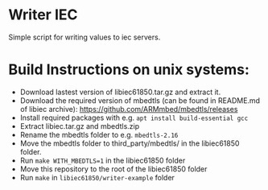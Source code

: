 # Writer IEC
Simple script for writing values to iec servers.

# Build Instructions on unix systems:
- Download lastest version of libiec61850.tar.gz and extract it.
- Download the required version of mbedtls (can be found in README.md of libiec archive): https://github.com/ARMmbed/mbedtls/releases
- Install required packages with e.g. `apt install build-essential gcc `
- Extract libiec.tar.gz and mbedtls.zip
- Rename the mbedtls folder to e.g. `mbedtls-2.16`
- Move the mbedtls folder to third_party/mbedtls/ in the libiec61850 folder.
- Run `make WITH_MBEDTLS=1` in the libiec61850 folder
- Move this repository to the root of the libiec61850 folder
- Run `make` in `libiec61850/writer-example` folder